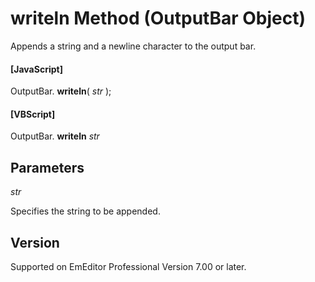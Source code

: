 # writeln Method (OutputBar Object)

Appends a string and a newline character to the output bar.

#### \[JavaScript\]

OutputBar. **writeln**( _str_ );

#### \[VBScript\]

OutputBar. **writeln** _str_

## Parameters

_str_

Specifies the string to be appended.

## Version

Supported on EmEditor Professional Version 7.00 or later.
